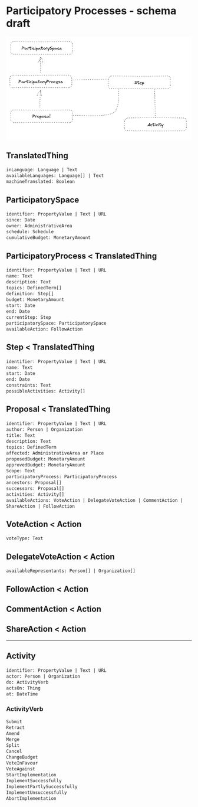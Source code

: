 # Participatory Processes - schema draft

![High-level view](schema.png)

## TranslatedThing
```
inLanguage: Language | Text
availableLanguages: Language[] | Text
machineTranslated: Boolean
```

## ParticipatorySpace

```
identifier: PropertyValue | Text | URL
since: Date
owner: AdministrativeArea
schedule: Schedule
cumulativeBudget: MonetaryAmount
```

## ParticipatoryProcess < TranslatedThing

```
identifier: PropertyValue | Text | URL
name: Text
description: Text
topics: DefinedTerm[]
definition: Step[]
budget: MonetaryAmount
start: Date
end: Date
currentStep: Step
participatorySpace: ParticipatorySpace
availableAction: FollowAction
```

## Step < TranslatedThing

```
identifier: PropertyValue | Text | URL
name: Text
start: Date
end: Date
constraints: Text
possibleActivities: Activity[]
```

## Proposal < TranslatedThing

```
identifier: PropertyValue | Text | URL
author: Person | Organization
title: Text
description: Text
topics: DefinedTerm
affected: AdministrativeArea or Place
proposedBudget: MonetaryAmount
approvedBudget: MonetaryAmount
Scope: Text
participatoryProcess: ParticipatoryProcess
ancestors: Proposal[]
successors: Proposal[]
activities: Activity[]
availableActions: VoteAction | DelegateVoteAction | CommentAction | ShareAction | FollowAction
```

## VoteAction < Action
```
voteType: Text 
```

## DelegateVoteAction < Action
```
availableRepresentants: Person[] | Organization[]
```

## FollowAction < Action

## CommentAction < Action

## ShareAction < Action

---

## Activity
```
identifier: PropertyValue | Text | URL
actor: Person | Organization
do: ActivityVerb
actsOn: Thing
at: DateTime
```

### ActivityVerb

```
Submit
Retract
Amend
Merge
Split
Cancel
ChangeBudget
VoteInFavour
VoteAgainst
StartImplementation
ImplementSuccessfully
ImplementPartlySuccessfully
ImplementUnsuccessfully
AbortImplementation
```
